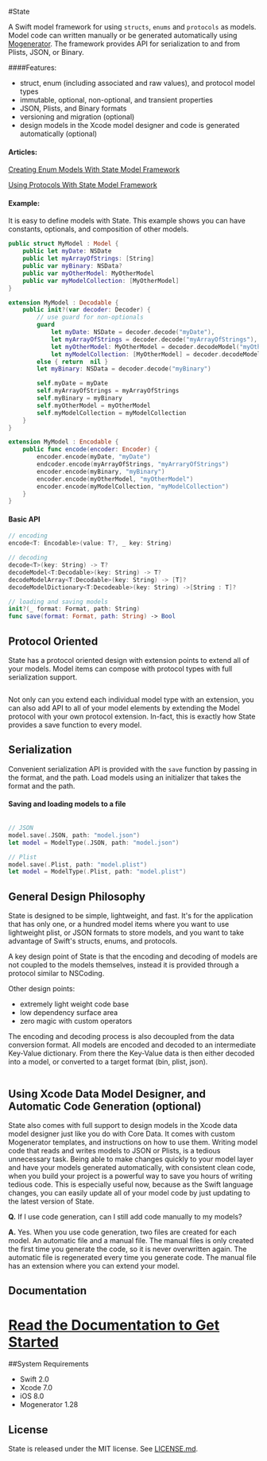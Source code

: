 #State

A Swift model framework for using `structs`, `enums` and `protocols` as models. Model code can written manually or be generated automatically using [Mogenerator](https://github.com/rentzsch/mogenerator). The framework provides API for serialization to and from Plists, JSON, or Binary.
                                                                                                                                                                                                                                                   
####Features: 

- struct, enum (including associated and raw values), and protocol model types
- immutable, optional, non-optional, and transient properties
- JSON, Plists, and Binary formats
- versioning and migration (optional)
- design models in the Xcode model designer and code is generated automatically (optional)


#### Articles:

[Creating Enum Models With State Model Framework](http://www.amberstar.org/creating-enum-models-with-state-model-framework/)

[Using Protocols With State Model Framework](http://www.amberstar.org/state-model-framework-protocols/)

#### Example:
It is easy to define models with State. This example shows you can have constants, optionals, and composition of other models.

```swift
public struct MyModel : Model {
    public let myDate: NSDate
    public let myArrayOfStrings: [String]
    public var myBinary: NSData?
    public var myOtherModel: MyOtherModel
    public var myModelCollection: [MyOtherModel]
}

extension MyModel : Decodable {
    public init?(var decoder: Decoder) {
        // use guard for non-optionals
        guard
            let myDate: NSDate = decoder.decode("myDate"),
            let myArrayOfStrings = decoder.decode("myArrayOfStrings"),
            let myOtherModel: MyOtherModel = decoder.decodeModel("myOtherModel"),
            let myModelCollection: [MyOtherModel] = decoder.decodeModelArray("myModelCollection"),
        else { return  nil }
        let myBinary: NSData = decoder.decode("myBinary")

        self.myDate = myDate
        self.myArrayOfStrings = myArrayOfStrings
        self.myBinary = myBinary
        self.myOtherModel = myOtherModel
        self.myModelCollection = myModelCollection
    }
}

extension MyModel : Encodable {
    public func encode(encoder: Encoder) {
        encoder.encode(myDate, "myDate")
        endcoder.encode(myArrayOfStrings, "myArraryOfStrings")
        encoder.encode(myBinary, "myBinary")
        encoder.encode(myOtherModel, "myOtherModel")
        encoder.encode(myModelCollection, "myModelCollection")
    }
}

```

#### Basic API

```swift
// encoding
encode<T: Encodable>(value: T?, _ key: String)

// decoding
decode<T>(key: String) -> T?
decodeModel<T:Decodable>(key: String) -> T?
decodeModelArray<T:Decodable>(key: String) -> [T]?
decodeModelDictionary<T:Decodeable>(key: String) ->[String : T]?

// loading and saving models
init?(_ format: Format, path: String)
func save(format: Format, path: String) -> Bool
```

## Protocol Oriented
State has a protocol oriented design with extension points to extend all of your models.
Model items can compose with protocol types with full serialization support.

![<Protocol Oriented>](Docs/Resources/diag2.png)

Not only can you extend each individual model type with an extension, you can also add API to all of your model elements by extending the Model protocol with your own protocol extension. In-fact, this is exactly how State provides a save function to every model.


## Serialization
Convenient serialization API is provided with the  `save` function by passing in the format, and the path. Load models using an initializer that takes the format and the path.

#### Saving and loading models to a file
```swift

// JSON
model.save(.JSON, path: "model.json")
let model = ModelType(.JSON, path: "model.json")

// Plist
model.save(.Plist, path: "model.plist")
let model = ModelType(.Plist, path: "model.plist")
```

## General Design Philosophy 
State is designed to be simple, lightweight, and fast. It's for the application that has only one, or a hundred model items where you want to use lightweight plist, or JSON formats to store models, and you want to take advantage of Swift's structs, enums, and protocols.

A key design point of State is that the encoding and decoding of models are not coupled to the models themselves, instead it is provided through a protocol similar to NSCoding.

Other design points:

* extremely light weight code base
* low dependency surface area
* zero magic with custom operators


The encoding and decoding process is also decoupled from the data conversion format. All models are encoded and decoded to an intermediate Key-Value dictionary. From there the Key-Value data is then either decoded into a model, or converted to a target format (bin, plist, json).
![<Protocol Oriented>](Docs/Resources/diag1.png)

![<Protocol Oriented>](Docs/Resources/diag4.png)


## Using Xcode Data Model Designer, and Automatic Code Generation (optional)
State also comes with full support to design models in the Xcode data model designer just like you do with Core Data. It comes with custom Mogenerator templates, and instructions on how to use them. Writing model code that reads and writes models to JSON or Plists, is a tedious unnecessary task. Being able to make changes quickly to your model layer and have your models generated automatically, with consistent clean code, when you build your project is a powerful way to save you hours of writing tedious code. This is especially useful now, because as the Swift language changes, you can easily update all of your model code by just updating to the latest version of State.

**Q.** If I use code generation, can I still add code manually to my models?

**A.** Yes. When you use code generation, two files are created for each model. An automatic file and a manual file. The manual files is only created the first time you generate the code, so it is never overwritten again. The automatic file is regenerated every time you generate code. The manual file has an extension where you can extend your model.
![<Generated Files>](Docs/Resources/diag5.png)

## Documentation
# [ Read the Documentation to Get Started](Docs/)

##System Requirements
- Swift 2.0
- Xcode 7.0
- iOS 8.0
- Mogenerator 1.28

## License

State is released under the MIT license. See
[LICENSE.md](https://github.com/STLabs/State/blob/master/LICENSE).
